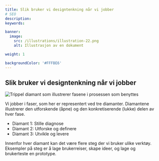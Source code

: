 ```yaml
---
title: Slik bruker vi designtenkning når vi jobber
# SEO
description:
keywords:

banner:
  image:
    src: /illustrations/illustration-22.png
    alt: Illustrasjon av en dokument

weight: 1

backgroundColor: '#FFFBE6'
---
```


## Slik bruker vi designtenkning når vi jobber 

![Trippel diamant som illustrerer fasene i prosessen som benyttes](/images/diamant.png)

Vi jobber i faser, som her er representert ved tre diamanter. Diamantene illustrerer den utforskende (åpne) og den konkretiserende (lukke) delen av hver fase.

- Diamant 1: Stille diagnose
- Diamant 2: Utforske og definere
- Diamant 3: Utvikle og levere

Innenfor hver diamant kan det være flere steg der vi bruker ulike verktøy. Eksempler på steg er å lage brukerreiser, skape ideer, og lage og brukerteste en prototype.